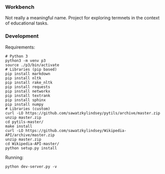 ### Workbench
Not really a meaningful name.
Project for exploring termnets in the context of educational tasks.

### Development
Requirements:

    # Python 3
    python3 -m venv p3
    source ./p3/bin/activate
    # Libraries (pip based)
    pip install markdown
    pip install nltk
    pip install rake_nltk
    pip install requests
    pip install networkx
    pip install textrank
    pip install sphinx
    pip install numpy
    # Libraries (custom)
    curl -LO https://github.com/sawatzkylindsey/pytils/archive/master.zip
    unzip master.zip
    cd pytils-master/
    make install
    curl -LO https://github.com/sawatzkylindsey/Wikipedia-API/archive/master.zip
    unzip master.zip
    cd Wikipedia-API-master/
    python setup.py install

Running:

    python dev-server.py -v

